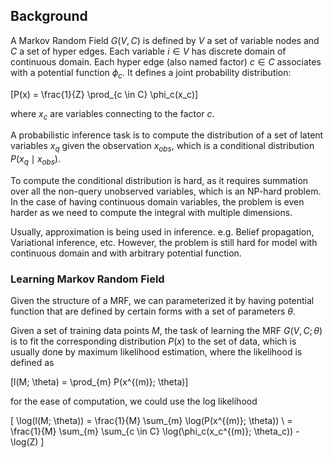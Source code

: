 ## Background
A Markov Random Field $G(V, C)$ is defined by $V$ a set of variable nodes and $C$ a set of hyper edges. Each variable $i \in V$ has discrete domain of continuous domain. Each hyper edge (also named factor) $c \in C$ associates with a potential function $\phi_c$. It defines a joint probability distribution:

\[P(x) = \frac{1}{Z} \prod_{c \in C} \phi_c(x_c)\]

where $x_c$ are variables connecting to the factor $c$.

A probabilistic inference task is to compute the distribution of a set of latent variables $x_{q}$ given the observation $x_{obs}$, which is a conditional distribution $P(x_{q} \mid x_{obs})$.

To compute the conditional distribution is hard, as it requires summation over all the non-query unobserved variables, which is an NP-hard problem. In the case of having continuous domain variables, the problem is even harder as we need to compute the integral with multiple dimensions.

Usually, approximation is being used in inference. e.g. Belief propagation, Variational inference, etc. However, the problem is still hard for model with continuous domain and with arbitrary potential function.

### Learning Markov Random Field
Given the structure of a MRF, we can parameterized it by having potential function that are defined by certain forms with a set of parameters $\theta$.

Given a set of training data points $M$, the task of learning the MRF $G(V,C; \theta)$ is to fit the corresponding distribution $P(x)$ to the set of data, which is usually done by maximum likelihood estimation, where the likelihood is defined as

\[l(M; \theta) = \prod_{m} P(x^{(m)}; \theta)\]

for the ease of computation, we could use the log likelihood

\[
\log(l(M; \theta)) = \frac{1}{M} \sum_{m} \log(P(x^{(m)}; \theta)) \\
= \frac{1}{M} \sum_{m} \sum_{c \in C} \log(\phi_c(x_c^{(m)}; \theta_c)) - \log(Z)
\]
